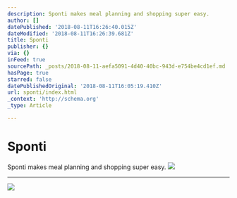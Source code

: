 ```yaml
---
description: Sponti makes meal planning and shopping super easy.
author: []
datePublished: '2018-08-11T16:26:40.015Z'
dateModified: '2018-08-11T16:26:39.681Z'
title: Sponti
publisher: {}
via: {}
inFeed: true
sourcePath: _posts/2018-08-11-aefa5091-4d40-40bc-943d-e754be4cd1ef.md
hasPage: true
starred: false
datePublishedOriginal: '2018-08-11T16:05:19.410Z'
url: sponti/index.html
_context: 'http://schema.org'
_type: Article

---
```

# Sponti

Sponti makes meal planning and shopping super easy.
![](https://the-grid-user-content.s3-us-west-2.amazonaws.com/475d82df-387d-44fa-8fb2-ec7b1e767656.jpg)

---

![](https://s3-us-west-2.amazonaws.com/the-grid-img/p/46395451f55066b0bb49bf2b44d6b2f9c601c0f0.png)
